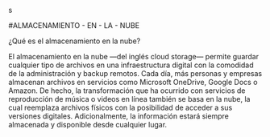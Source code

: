 s

#ALMACENAMIENTO - EN - LA  - NUBE

¿Qué es el almacenamiento en la nube?

El almacenamiento en la nube —del inglés cloud storage— permite guardar cualquier tipo de archivos en una infraestructura digital con la comodidad de la administración y backup remotos. Cada día, más personas y empresas almacenan archivos en servicios como Microsoft OneDrive, Google Docs o Amazon. De hecho, la transformación que ha ocurrido con servicios de reproducción de música o videos en línea también se basa en la nube, la cual reemplaza archivos físicos con la posibilidad de acceder a sus
versiones digitales. Adicionalmente, la información estará siempre almacenada y disponible desde cualquier lugar.
